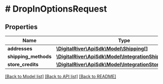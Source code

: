 # # DropInOptionsRequest

## Properties

Name | Type | Description | Notes
------------ | ------------- | ------------- | -------------
**addresses** | [**\DigitalRiver\ApiSdk\Model\Shipping[]**](Shipping.md) |  | [optional] 
**shipping_methods** | [**\DigitalRiver\ApiSdk\Model\IntegrationShippingMethod[]**](IntegrationShippingMethod.md) |  | [optional] 
**store_credits** | [**\DigitalRiver\ApiSdk\Model\IntegrationStoreCredit[]**](IntegrationStoreCredit.md) |  | [optional] 

[[Back to Model list]](../../README.md#documentation-for-models) [[Back to API list]](../../README.md#documentation-for-api-endpoints) [[Back to README]](../../README.md)


